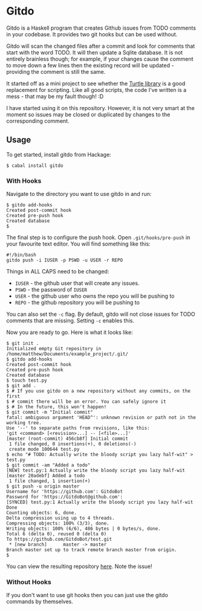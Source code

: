 # Gitdo

Gitdo is a Haskell program that creates Github issues from TODO comments in
your codebase. It provides two git hooks but can be used without.

Gitdo will scan the changed files after a commit and look for comments that
start with the word TODO. It will then update a Sqlite database. It is not
entirely brainless though; for example, if your changes cause the comment to
move down a few lines then the existing record will be updated - providing the
comment is still the same.

It started off as a mini project to see whether the
[Turtle library](http://www.haskellforall.com/2015/01/use-haskell-for-shell-scripting.html)
is a good replacement for scripting. Like all good scripts, the code I've
written is a mess - that may be my fault though! :D

I have started using it on this repository. However, it is not very smart at the
moment so issues may be closed or duplicated by changes to the corresponding
comment.

## Usage

To get started, install gitdo from Hackage:

```
$ cabal install gitdo
```

### With Hooks

Navigate to the directory you want to use gitdo in and run:

```
$ gitdo add-hooks
Created post-commit hook
Created pre-push hook
Created database
$
```

The final step is to configure the push hook. Open `.git/hooks/pre-push` in your
favourite text editor. You will find something like this:

```
#!/bin/bash
gitdo push -i IUSER -p PSWD -u USER -r REPO
```

Things in ALL CAPS need to be changed:

  * `IUSER` - the github user that will create any issues. 
  * `PSWD` - the password of `IUSER`
  * `USER` - the github user who owns the repo you will be pushing to
  * `REPO` - the github repository you will be pushing to

You can also set the `-c` flag. By default, gitdo will not close issues for TODO
comments that are missing. Setting `-c` enables this.

Now you are ready to go. Here is what it looks like:

```
$ git init .
Initialized empty Git repository in /home/matthew/Documents/example_project/.git/
$ gitdo add-hooks
Created post-commit hook
Created pre-push hook
Created database
$ touch test.py
$ git add .
$ # If you use gitdo on a new repository without any commits, on the first
$ # commit there will be an error. You can safely ignore it
$ # In the future, this won't happen!
$ git commit -m "Initial commit"
fatal: ambiguous argument 'HEAD^': unknown revision or path not in the working tree.
Use '--' to separate paths from revisions, like this:
'git <command> [<revision>...] -- [<file>...]'
[master (root-commit) 456cb8f] Initial commit
 1 file changed, 0 insertions(+), 0 deletions(-)
 create mode 100644 test.py
$ echo "# TODO: Actually write the bloody script you lazy half-wit" > test.py
$ git commit -am "Added a todo"
[NEW] test.py:1 Actually write the bloody script you lazy half-wit
[master 20adebf] Added a todo
 1 file changed, 1 insertion(+)
$ git push -u origin master
Username for 'https://github.com': GitdoBot
Password for 'https://GitdoBot@github.com': 
[SYNCED] test.py:1 Actually write the bloody script you lazy half-wit
Done
Counting objects: 6, done.
Delta compression using up to 4 threads.
Compressing objects: 100% (3/3), done.
Writing objects: 100% (6/6), 486 bytes | 0 bytes/s, done.
Total 6 (delta 0), reused 0 (delta 0)
To https://github.com/GitdoBot/test.git
 * [new branch]      master -> master
Branch master set up to track remote branch master from origin.
$
```

You can view the resulting repository
[here](https://github.com/GitdoBot/test). Note the issue!

### Without Hooks

If you don't want to use git hooks then you can just use the gitdo commands by
themselves.
